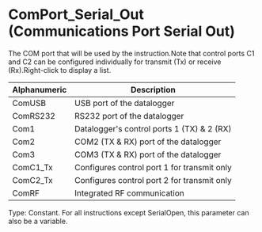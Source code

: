 # ComPort_Serial_Out (Communications Port Serial Out)

The COM port that will be used by the instruction.Note that control ports C1 and C2 can be configured individually for transmit (Tx) or receive (Rx).Right-click to display a list.

| Alphanumeric | Description                                 |
| ------------ | ------------------------------------------- |
| ComUSB       | USB port of the datalogger                  |
| ComRS232     | RS232 port of the datalogger                |
| Com1         | Datalogger's control ports 1 (TX) & 2 (RX)  |
| Com2         | COM2 (TX & RX) port of the datalogger       |
| Com3         | COM3 (TX & RX) port of the datalogger       |
| ComC1_Tx     | Configures control port 1 for transmit only |
| ComC2_Tx     | Configures control port 2 for transmit only |
| ComRF        | Integrated RF communication                 |

Type: Constant. For all instructions except SerialOpen, this parameter can also be a variable.
